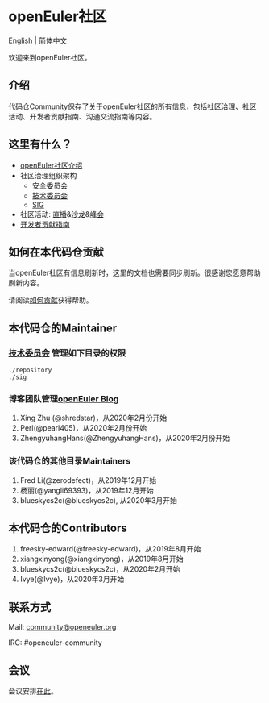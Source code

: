 # openEuler社区
[English](./README.md) | 简体中文


欢迎来到openEuler社区。


## 介绍

代码仓Community保存了关于openEuler社区的所有信息，包括社区治理、社区活动、开发者贡献指南、沟通交流指南等内容。 

## 这里有什么？

- [openEuler社区介绍](/zh/governance)
- 社区治理组织架构
    - [安全委员会](/zh/security-committee)
    - [技术委员会](/zh/technical-committee)
    - [SIG](https://www.openeuler.org/zh/sig/sig-list/)
- 社区活动: [直播](https://www.openeuler.org/zh/interaction/live-list/)&[沙龙](https://www.openeuler.org/zh/interaction/salon-list/)&[峰会](https://www.openeuler.org/zh/interaction/summit-list/)
- [开发者贡献指南](https://www.openeuler.org/zh/community/contribution/)


## 如何在本代码仓贡献

当openEuler社区有信息刷新时，这里的文档也需要同步刷新。很感谢您愿意帮助刷新内容。

请阅读[如何贡献](/CONTRIBUTING.md)获得帮助。

## 本代码仓的Maintainer

### [技术委员会](/zh/technical-committee) 管理如下目录的权限
    ./repository
    ./sig

### 博客团队管理[openEuler Blog](https://gitee.com/openeuler/website-v2/tree/master/web-ui/docs/zh/blog)
1. Xing Zhu (@shredstar)，从2020年2月份开始
2. Perl(@pearl405)，从2020年2月份开始
3. ZhengyuhangHans(@ZhengyuhangHans)，从2020年2月份开始

### 该代码仓的其他目录Maintainers
1. Fred Li(@zerodefect)，从2019年12月开始
2. 杨丽(@yangli69393)，从2019年12月开始
3. blueskycs2c(@blueskycs2c), 从2020年3月开始

## 本代码仓的Contributors
1. freesky-edward(@freesky-edward)，从2019年8月开始
2. xiangxinyong(@xiangxinyong)，从2019年8月开始
3. blueskycs2c(@blueskycs2c)，从2020年2月开始
4. Ivye(@Ivye)，从2020年3月开始

## 联系方式

Mail: community@openeuler.org

IRC: #openeuler-community

## 会议

会议安排[在此](/meeting_records/README.md)。
